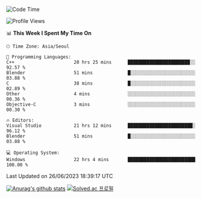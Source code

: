 <!--START_SECTION:waka-->
![Code Time](http://img.shields.io/badge/Code%20Time-324%20hrs%2037%20mins-blue)

![Profile Views](http://img.shields.io/badge/Profile%20Views-0-blue)

📊 **This Week I Spent My Time On** 

```text
🕑︎ Time Zone: Asia/Seoul

💬 Programming Languages: 
C++                      20 hrs 25 mins      ███████████████████████░░   92.57 % 
Blender                  51 mins             █░░░░░░░░░░░░░░░░░░░░░░░░   03.88 % 
C                        38 mins             █░░░░░░░░░░░░░░░░░░░░░░░░   02.89 % 
Other                    4 mins              ░░░░░░░░░░░░░░░░░░░░░░░░░   00.36 % 
Objective-C              3 mins              ░░░░░░░░░░░░░░░░░░░░░░░░░   00.30 % 

🔥 Editors: 
Visual Studio            21 hrs 12 mins      ████████████████████████░   96.12 % 
Blender                  51 mins             █░░░░░░░░░░░░░░░░░░░░░░░░   03.88 % 

💻 Operating System: 
Windows                  22 hrs 4 mins       █████████████████████████   100.00 % 
```


 Last Updated on 26/06/2023 18:39:17 UTC
<!--END_SECTION:waka-->
[![Anurag's github stats](https://github-readme-stats.vercel.app/api?username=heosumin518)](https://github.com/anuraghazra/github-readme-stats)
[![Solved.ac
프로필](http://mazassumnida.wtf/api/v2/generate_badge?boj=heosumin)](https://solved.ac/heosumin)
